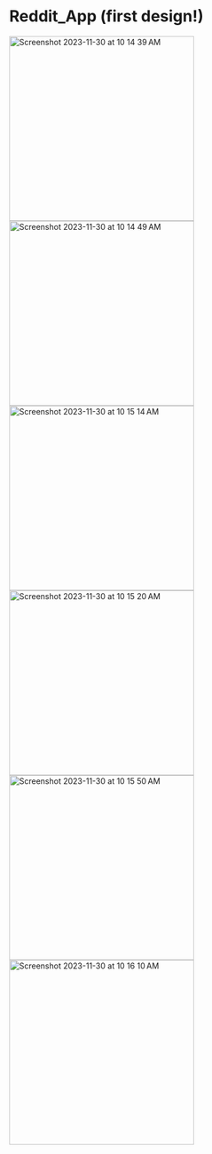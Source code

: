 # Reddit_App (first design!)
<img width="333" alt="Screenshot 2023-11-30 at 10 14 39 AM" src="https://github.com/jbsypher/Reddit_App/assets/120603937/0f1db280-b966-44c7-9ce2-7447eee817fb">
<img width="333" alt="Screenshot 2023-11-30 at 10 14 49 AM" src="https://github.com/jbsypher/Reddit_App/assets/120603937/1dad9db8-715f-44d1-8c83-eac2eacdc99b">
<img width="333" alt="Screenshot 2023-11-30 at 10 15 14 AM" src="https://github.com/jbsypher/Reddit_App/assets/120603937/ed964294-e291-44bc-9750-c235d53690b8">
<img width="333" alt="Screenshot 2023-11-30 at 10 15 20 AM" src="https://github.com/jbsypher/Reddit_App/assets/120603937/ca7ffad6-e9e8-4e10-93bb-551186400577">
<img width="333" alt="Screenshot 2023-11-30 at 10 15 50 AM" src="https://github.com/jbsypher/Reddit_App/assets/120603937/3ec34106-bd5b-4c49-9ff3-b08900dd5d8d">
<img width="333" alt="Screenshot 2023-11-30 at 10 16 10 AM" src="https://github.com/jbsypher/Reddit_App/assets/120603937/eaa58768-9fa2-4cc6-b04f-84962bae18cd">
